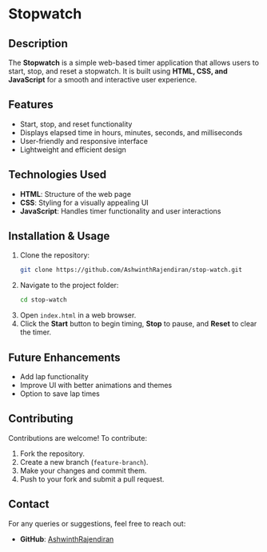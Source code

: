 # Stopwatch

## Description
The **Stopwatch** is a simple web-based timer application that allows users to start, stop, and reset a stopwatch. It is built using **HTML, CSS, and JavaScript** for a smooth and interactive user experience.

## Features
- Start, stop, and reset functionality
- Displays elapsed time in hours, minutes, seconds, and milliseconds
- User-friendly and responsive interface
- Lightweight and efficient design

## Technologies Used
- **HTML**: Structure of the web page
- **CSS**: Styling for a visually appealing UI
- **JavaScript**: Handles timer functionality and user interactions

## Installation & Usage
1. Clone the repository:
   ```bash
   git clone https://github.com/AshwinthRajendiran/stop-watch.git
   ```
2. Navigate to the project folder:
   ```bash
   cd stop-watch
   ```
3. Open `index.html` in a web browser.
4. Click the **Start** button to begin timing, **Stop** to pause, and **Reset** to clear the timer.

## Future Enhancements
- Add lap functionality
- Improve UI with better animations and themes
- Option to save lap times

## Contributing
Contributions are welcome! To contribute:
1. Fork the repository.
2. Create a new branch (`feature-branch`).
3. Make your changes and commit them.
4. Push to your fork and submit a pull request.

## Contact
For any queries or suggestions, feel free to reach out:
- **GitHub**: [AshwinthRajendiran](https://github.com/AshwinthRajendiran)
